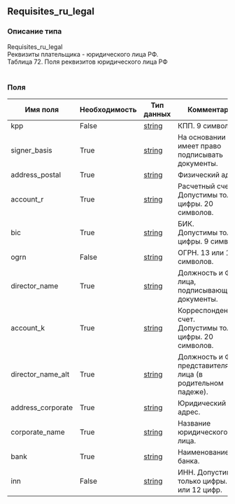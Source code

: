 
## Requisites_ru_legal

### Описание типа
Requisites_ru_legal<br/>Реквизиты плательщика - юридического лица РФ.<br/>Таблица 72. Поля реквизитов юридического лица РФ<br/><br/>
### Поля

| Имя поля | Необходимость | Тип данных | Комментарий |
|---|---|---|---|
|kpp|False|[string](/docs/types/string.md)|КПП. 9 символов.<br/>|
|signer_basis|True|[string](/docs/types/string.md)|На основании чего имеет право подписывать документы.<br/>|
|address_postal|True|[string](/docs/types/string.md)|Физический адрес.<br/>|
|account_r|True|[string](/docs/types/string.md)|Расчетный счет.<br/>Допустимы только цифры. 20 символов.<br/>|
|bic|True|[string](/docs/types/string.md)|БИК.<br/>Допустимы только цифры. 9 символов.<br/>|
|ogrn|False|[string](/docs/types/string.md)|ОГРН. 13 или 15 символов.<br/>|
|director_name|True|[string](/docs/types/string.md)|Должность и ФИО лица, подписывающего документы.<br/>|
|account_k|True|[string](/docs/types/string.md)|Корреспондентский счет.<br/>Допустимы только цифры. 20 символов.<br/>|
|director_name_alt|True|[string](/docs/types/string.md)|Должность и ФИО представителя юр. лица (в родительном падеже).<br/>|
|address_corporate|True|[string](/docs/types/string.md)|Юридический адрес.<br/>|
|corporate_name|True|[string](/docs/types/string.md)|Название юридического лица.<br/>|
|bank|True|[string](/docs/types/string.md)|Наименование банка.<br/>|
|inn|False|[string](/docs/types/string.md)|ИНН. Допустимы только цифры. 10 или 12 цифр.<br/>|
